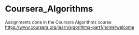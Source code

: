 # Coursera_Algorithms
Assignments done in the Coursera Algorithms course
https://www.coursera.org/learn/algorithms-part1/home/welcome
